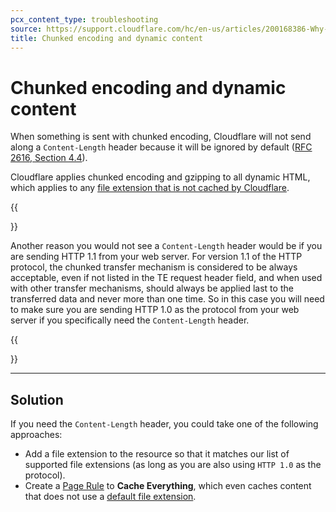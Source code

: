 ```yaml
---
pcx_content_type: troubleshooting
source: https://support.cloudflare.com/hc/en-us/articles/200168386-Why-is-my-dynamic-content-being-sent-with-chunked-encoding-
title: Chunked encoding and dynamic content
---
```


# Chunked encoding and dynamic content

When something is sent with chunked encoding, Cloudflare will not send along a `Content-Length` header because it will be ignored by default ([RFC 2616, Section 4.4](https://www.rfc-editor.org/rfc/rfc2616#section-4.4)).

Cloudflare applies chunked encoding and gzipping to all dynamic HTML, which applies to any [file extension that is not cached by Cloudflare](/cache/concepts/default-cache-behavior/).

{{<Aside type="note">}}

Another reason you would not see a `Content-Length` header would be if you are sending HTTP 1.1 from your web server. For version 1.1 of the HTTP protocol, the chunked transfer mechanism is considered to be always acceptable, even if not listed in the TE request header field, and when used with other transfer mechanisms, should always be applied last to the transferred data and never more than one time. So in this case you will need to make sure you are sending HTTP 1.0 as the protocol from your web server if you specifically need the `Content-Length` header.

{{</Aside>}}

___

## Solution

If you need the `Content-Length` header, you could take one of the following approaches:

- Add a file extension to the resource so that it matches our list of supported file extensions (as long as you are also using `HTTP 1.0` as the protocol).
- Create a [Page Rule](/rules/page-rules/) to **Cache Everything**, which even caches content that does not use a [default file extension](/cache/concepts/default-cache-behavior/).

